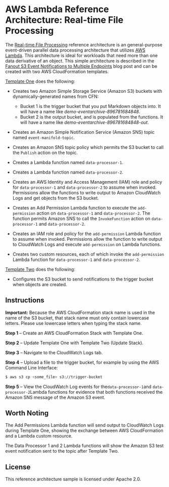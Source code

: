 # AWS Lambda Reference Architecture: Real-time File Processing

The [Real-time File Processing](https://s3.amazonaws.com/awslambda-reference-architectures/file-processing/lambda-refarch-fileprocessing.pdf) reference architecture is an general-purpose event-driven parallel data processing architecture that utilizes [AWS Lambda](https://aws.amazon.com/lambda). This architecture is ideal for workloads that need more than one data derivative of an object. This simple architecture is described in the [Fanout S3 Event Notifications to Multiple Endpoints](https://aws.amazon.com/blogs/compute/fanout-s3-event-notifications-to-multiple-endpoints/) blog post and can be created with two AWS CloudFormation templates.

[Template One](https://s3.amazonaws.com/awslambda-reference-architectures/file-processing/lambda_file_processing.template)
does the following:

-   Creates two Amazon Simple Storage Service (Amazon S3) buckets with dynamically-generated names from CFN:
    - Bucket 1 is the trigger bucket that you put Markdown objects into.  It will have a name like *demo-eventarchive-896781684848*.
    - Bucket 2 is the output bucket, and is populated from the functions.  It will have a name like *demo-eventarchive-896781684848-out*.


-   Creates an Amazon Simple Notification Service (Amazon SNS) topic named `event-manifold-topic`.

-   Creates an Amazon SNS topic policy which permits the S3 bucket to call the `Publish` action on the topic.

-   Creates a Lambda function named `data-processor-1`.

-   Creates a Lambda function named `data-processor-2`.

-   Creates an AWS Identity and Access Management (IAM) role and policy for `data-processor-1` and `data-processor-2` to assume when invoked. Permissions allow the functions to write output to Amazon CloudWatch Logs and get objects from the S3 bucket.

-   Creates an Add Permission Lambda function to execute the
    `add-permission` action on `data-processor-1` and `data-processor-2`.
    The function permits Amazon SNS to call the `InvokeFunction` action on
   `data-processor-1` and `data-processor-2`.

-   Creates an IAM role and policy for the `add-permission` Lambda function to assume when invoked. Permissions allow the function to write output to CloudWatch Logs and execute `add-permission` on Lambda functions.

-   Creates two custom resources, each of which invoke the `add-permission` Lambda function for `data-processor-1` and `data-processor-2`.

[Template Two](https://s3.amazonaws.com/awslambda-reference-architectures/file-processing/lambda_file_processing_update.template)
does the following:

-   Configures the S3 bucket to send notifications to the trigger bucket when objects are created.

## Instructions

**Important:** Because the AWS CloudFormation stack name is used in the name of
the S3 bucket, that stack name must only contain lowercase letters. Please use
lowercase letters when typing the stack name.


**Step 1** – Create an AWS CloudFormation Stack with Template One.

**Step 2** – Update Template One with Template Two (Update Stack).

**Step 3** – Navigate to the CloudWatch Logs tab.

**Step 4** – Upload a file to the trigger bucket, for example by using the AWS
Command Line Interface:

```bash
$ aws s3 cp <some_file> s3://trigger-bucket
```

**Step 5** – View the CloudWatch Log events for the`data-processor-1`and
`data-processor-2`Lambda functions for evidence that both functions
received the Amazon SNS message of the Amazon S3 event.

## Worth Noting

The Add Permissions Lambda function will send output to CloudWatch Logs
during Template One, showing the exchange between AWS CloudFormation and a
Lambda custom resource.

The Data Processor 1 and 2 Lambda functions will show the Amazon S3 test event
notification sent to the topic after Template Two.

## License

This reference architecture sample is licensed under Apache 2.0.
